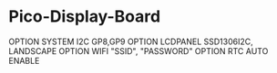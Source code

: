 # Pico-Display-Board

OPTION SYSTEM I2C GP8,GP9
OPTION LCDPANEL SSD1306I2C, LANDSCAPE
OPTION WIFI "SSID", "PASSWORD"
OPTION RTC AUTO ENABLE
